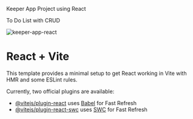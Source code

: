 Keeper App Project using React

To Do List with CRUD 

![keeper-app-react](https://github.com/daleskinz/Keeper-App/assets/141495352/40837d7a-5fb3-4e4a-92b1-bc465f44dded)


# React + Vite

This template provides a minimal setup to get React working in Vite with HMR and some ESLint rules.

Currently, two official plugins are available:

- [@vitejs/plugin-react](https://github.com/vitejs/vite-plugin-react/blob/main/packages/plugin-react/README.md) uses [Babel](https://babeljs.io/) for Fast Refresh
- [@vitejs/plugin-react-swc](https://github.com/vitejs/vite-plugin-react-swc) uses [SWC](https://swc.rs/) for Fast Refresh


